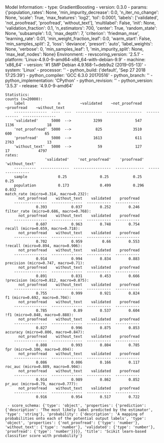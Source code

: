 Model Information:
	 - type: GradientBoosting
	 - version: 0.3.0
	 - params: {'population_rates': None, 'min_impurity_decrease': 0.0, 'n_iter_no_change': None, 'scale': True, 'max_features': 'log2', 'tol': 0.0001, 'labels': ['validated', 'not_proofread', 'proofread', 'without_text'], 'multilabel': False, 'init': None, 'validation_fraction': 0.1, 'n_estimators': 700, 'center': True, 'random_state': None, 'subsample': 1.0, 'max_depth': 7, 'criterion': 'friedman_mse', 'learning_rate': 0.01, 'min_weight_fraction_leaf': 0.0, 'warm_start': False, 'min_samples_split': 2, 'loss': 'deviance', 'presort': 'auto', 'label_weights': None, 'verbose': 0, 'min_samples_leaf': 1, 'min_impurity_split': None, 'max_leaf_nodes': None}
	Environment:
	 - revscoring_version: '2.5.1'
	 - platform: 'Linux-4.9.0-9-amd64-x86_64-with-debian-9.9'
	 - machine: 'x86_64'
	 - version: '#1 SMP Debian 4.9.168-1+deb9u2 (2019-05-13)'
	 - system: 'Linux'
	 - processor: ''
	 - python_build: ('default', 'Sep 27 2018 17:25:39')
	 - python_compiler: 'GCC 6.3.0 20170516'
	 - python_branch: ''
	 - python_implementation: 'CPython'
	 - python_revision: ''
	 - python_version: '3.5.3'
	 - release: '4.9.0-9-amd64'
	
	Statistics:
	counts (n=20000):
		label               n         ~validated    ~not_proofread    ~proofread    ~without_text
		---------------  ----  ---  ------------  ----------------  ------------  ---------------
		'validated'      5000  -->          3299               547          1136               18
		'not_proofread'  5000  -->           825              3510           600               65
		'proofread'      5000  -->          1613               611          2763               13
		'without_text'   5000  -->            59               127            17             4797
	rates:
		              'validated'    'not_proofread'    'proofread'    'without_text'
		----------  -------------  -----------------  -------------  ----------------
		sample              0.25               0.25           0.25              0.25
		population          0.173              0.499          0.296             0.032
	match_rate (micro=0.314, macro=0.232):
		  not_proofread    without_text    validated    proofread
		---------------  --------------  -----------  -----------
		          0.393           0.037        0.252        0.246
	filter_rate (micro=0.686, macro=0.768):
		  not_proofread    without_text    validated    proofread
		---------------  --------------  -----------  -----------
		          0.607           0.963        0.748        0.754
	recall (micro=0.659, macro=0.718):
		  not_proofread    without_text    validated    proofread
		---------------  --------------  -----------  -----------
		          0.702           0.959         0.66        0.553
	!recall (micro=0.894, macro=0.906):
		  not_proofread    without_text    validated    proofread
		---------------  --------------  -----------  -----------
		          0.914           0.994        0.834        0.883
	precision (micro=0.747, macro=0.71):
		  not_proofread    without_text    validated    proofread
		---------------  --------------  -----------  -----------
		          0.891           0.831        0.453        0.666
	!precision (micro=0.812, macro=0.875):
		  not_proofread    without_text    validated    proofread
		---------------  --------------  -----------  -----------
		          0.755           0.999        0.921        0.824
	f1 (micro=0.692, macro=0.704):
		  not_proofread    without_text    validated    proofread
		---------------  --------------  -----------  -----------
		          0.785            0.89        0.537        0.604
	!f1 (micro=0.848, macro=0.888):
		  not_proofread    without_text    validated    proofread
		---------------  --------------  -----------  -----------
		          0.827           0.996        0.875        0.853
	accuracy (micro=0.806, macro=0.847):
		  not_proofread    without_text    validated    proofread
		---------------  --------------  -----------  -----------
		          0.808           0.993        0.804        0.785
	fpr (micro=0.106, macro=0.094):
		  not_proofread    without_text    validated    proofread
		---------------  --------------  -----------  -----------
		          0.086           0.006        0.166        0.117
	roc_auc (micro=0.889, macro=0.904):
		  not_proofread    without_text    validated    proofread
		---------------  --------------  -----------  -----------
		          0.914           0.989        0.862        0.852
	pr_auc (micro=0.79, macro=0.777):
		  not_proofread    without_text    validated    proofread
		---------------  --------------  -----------  -----------
		          0.916           0.954        0.517        0.722
	
	 - score_schema: {'type': 'object', 'properties': {'prediction': {'description': 'The most likely label predicted by the estimator', 'type': 'string'}, 'probability': {'description': 'A mapping of probabilities onto each of the potential output labels', 'type': 'object', 'properties': {'not_proofread': {'type': 'number'}, 'without_text': {'type': 'number'}, 'validated': {'type': 'number'}, 'proofread': {'type': 'number'}}}}, 'title': 'Scikit learn-based classifier score with probability'}

